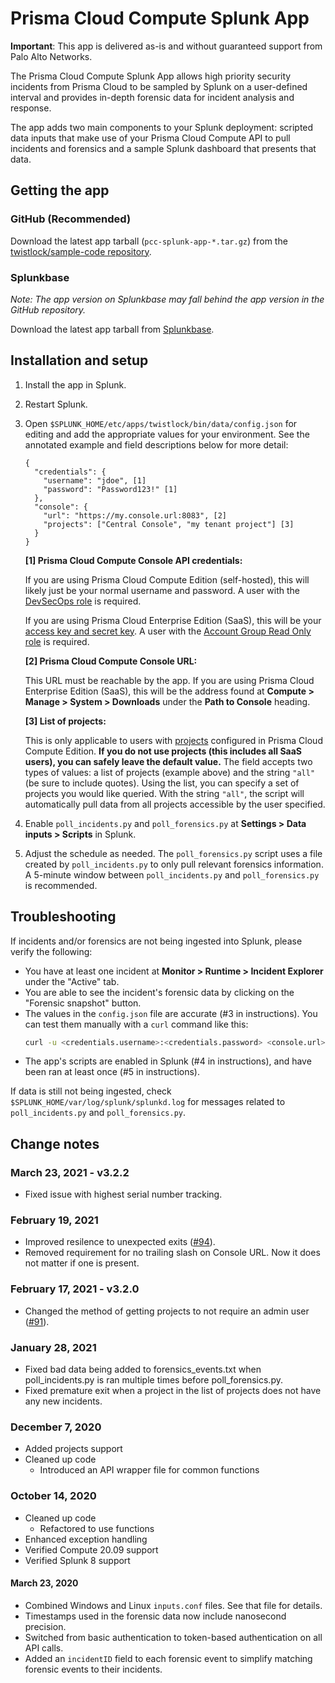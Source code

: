 # Prisma Cloud Compute Splunk App

**Important**: This app is delivered as-is and without guaranteed support from Palo Alto Networks.

The Prisma Cloud Compute Splunk App allows high priority security incidents from Prisma Cloud to be sampled by Splunk on a user-defined interval and provides in-depth forensic data for incident analysis and response.

The app adds two main components to your Splunk deployment: scripted data inputs that make use of your Prisma Cloud Compute API to pull incidents and forensics and a sample Splunk dashboard that presents that data.

## Getting the app
### GitHub (Recommended)
Download the latest app tarball (`pcc-splunk-app-*.tar.gz`) from the [twistlock/sample-code repository](https://github.com/twistlock/sample-code/tree/master/siem/splunk).

### Splunkbase
_Note: The app version on Splunkbase may fall behind the app version in the GitHub repository._

Download the latest app tarball from [Splunkbase](https://splunkbase.splunk.com/app/4555).

## Installation and setup

1. Install the app in Splunk.
2. Restart Splunk.
3. Open `$SPLUNK_HOME/etc/apps/twistlock/bin/data/config.json` for editing and add the appropriate values for your environment. See the annotated example and field descriptions below for more detail:
    ```
    {
      "credentials": {
        "username": "jdoe", [1]
        "password": "Password123!" [1]
      },
      "console": {
        "url": "https://my.console.url:8083", [2]
        "projects": ["Central Console", "my tenant project"] [3]
      }
    }
    ```

    **[1] Prisma Cloud Compute Console API credentials:**
    
    If you are using Prisma Cloud Compute Edition (self-hosted), this will likely just be your normal username and password. A user with the [DevSecOps role](https://docs.twistlock.com/docs/compute_edition/authentication/user_roles.html#devsecops-user) is required.
    
    If you are using Prisma Cloud Enterprise Edition (SaaS), this will be your [access key and secret key](https://docs.twistlock.com/docs/enterprise_edition/authentication/access_keys.html#provisioning-access-keys). A user with the [Account Group Read Only role](https://docs.twistlock.com/docs/enterprise_edition/authentication/prisma_cloud_user_roles.html#prisma-cloud-roles-to-compute-roles-mapping) is required.

    **[2] Prisma Cloud Compute Console URL:**
    
    This URL must be reachable by the app. If you are using Prisma Cloud Enterprise Edition (SaaS), this will be the address found at **Compute > Manage > System > Downloads** under the **Path to Console** heading.

    **[3] List of projects:**
    
    This is only applicable to users with [projects](https://docs.twistlock.com/docs/compute_edition/deployment_patterns/projects.html) configured in Prisma Cloud Compute Edition. **If you do not use projects (this includes all SaaS users), you can safely leave the default value.** The field accepts two types of values: a list of projects (example above) and the string `"all"` (be sure to include quotes). Using the list, you can specify a set of projects you would like queried. With the string `"all"`, the script will automatically pull data from all projects accessible by the user specified.

4. Enable `poll_incidents.py` and `poll_forensics.py` at **Settings > Data inputs > Scripts** in Splunk.

5. Adjust the schedule as needed. The `poll_forensics.py` script uses a file created by `poll_incidents.py` to only pull relevant forensics information. A 5-minute window between `poll_incidents.py` and `poll_forensics.py` is recommended.

## Troubleshooting
If incidents and/or forensics are not being ingested into Splunk, please verify the following:

- You have at least one incident at **Monitor > Runtime > Incident Explorer** under the "Active" tab.
- You are able to see the incident's forensic data by clicking on the "Forensic snapshot" button.
- The values in the `config.json` file are accurate (#3 in instructions). You can test them manually with a `curl` command like this:
    ```bash
    curl -u <credentials.username>:<credentials.password> <console.url>/api/v1/incidents
    ```
- The app's scripts are enabled in Splunk (#4 in instructions), and have been ran at least once (#5 in instructions).

If data is still not being ingested, check `$SPLUNK_HOME/var/log/splunk/splunkd.log` for messages related to `poll_incidents.py` and `poll_forensics.py`.

## Change notes

### March 23, 2021 - v3.2.2
- Fixed issue with highest serial number tracking.
### February 19, 2021
- Improved resilence to unexpected exits ([#94](https://github.com/twistlock/sample-code/issues/94)).
- Removed requirement for no trailing slash on Console URL. Now it does not matter if one is present.

### February 17, 2021 - v3.2.0
- Changed the method of getting projects to not require an admin user ([#91](https://github.com/twistlock/sample-code/issues/91)).

### January 28, 2021
- Fixed bad data being added to forensics_events.txt when poll_incidents.py is ran multiple times before poll_forensics.py.
- Fixed premature exit when a project in the list of projects does not have any new incidents.

### December 7, 2020
- Added projects support
- Cleaned up code
  - Introduced an API wrapper file for common functions

### October 14, 2020
- Cleaned up code
  - Refactored to use functions
- Enhanced exception handling
- Verified Compute 20.09 support
- Verified Splunk 8 support

#### March 23, 2020
- Combined Windows and Linux `inputs.conf` files. See that file for details.
- Timestamps used in the forensic data now include nanosecond precision.
- Switched from basic authentication to token-based authentication on all API calls.
- Added an `incidentID` field to each forensic event to simplify matching forensic events to their incidents.
